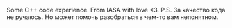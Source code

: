 Some C++ code experience. From IASA with love <3. P.S. За качество кода не ручаюсь. Но может помочь разобраться в чем-то вам непонятном.
